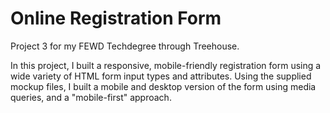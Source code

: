# Online Registration Form

Project 3 for my FEWD Techdegree through Treehouse.

In this project, I built a responsive, mobile-friendly registration form using a wide variety of HTML form input types and attributes. 
Using the supplied mockup files, I built a mobile and desktop version of the form using media queries, and a "mobile-first" approach.
